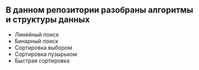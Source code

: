 ## В данном репозитории разобраны алгоритмы и структуры данных

- Линейный поиск
- Бинарный поиск
- Сортировка выбором
- Сортировка пузырьком
- Быстрая сортировка
